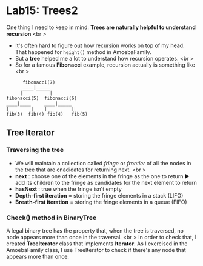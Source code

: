 Lab15: Trees2
===

One thing I need to keep in mind: **Trees are naturally helpful to understand recursion** <br \>
* It's often hard to figure out how recursion works on top of my head. That happened for `height()` method in AmoebaFamily.
* But a **tree** helped me a lot to understand how recursion operates. <br \>
* So for a famous **Fibonacci** example, recursion actually is something like <br \>
```
      fibonacci(7)
      ____|_____
     |          |
fibonacci(5)  fibonacci(6)
____|____     ____|_____
|        |    |         |
fib(3)  fib(4) fib(4)   fib(5)
```

## Tree Iterator
### Traversing the tree
* We will maintain a collection called *fringe* or *frontier* of all the nodes in the tree that are cnadidates for returning next. <br \>
* **next** : choose one of the elements in the fringe as the one to return :arrow_forward: add its children to the fringe as candidates for the next element to return
* **hasNext** : true when the fringe isn't empty
* **Depth-first iteration** = storing the fringe elements in a stack (LIFO)
* **Breath-first iteration** = storing the fringe elements in a queue (FIFO)

### Check() method in BinaryTree
A legal binary tree has the property that, when the tree is traversed, no node appears more than once in the traversal. <br \>
In order to check that, I created **TreeIterator** class that implements **Iterator<TreeNode>**. As I exercised in the AmoebaFamily class, I use TreeIterator to check if there's any node that appears more than once.